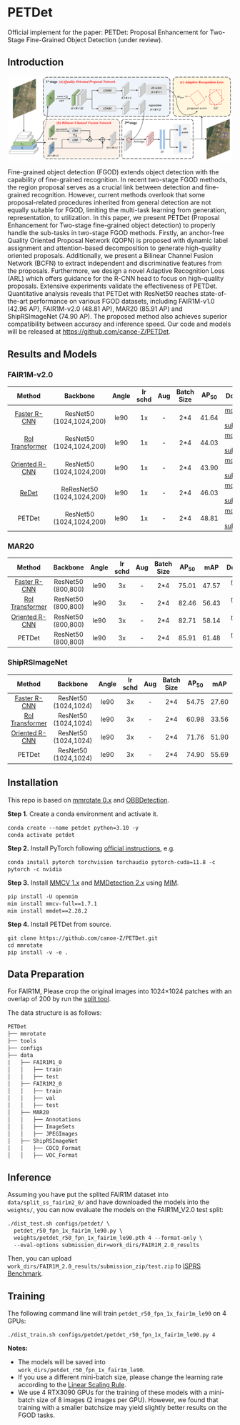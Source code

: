 # PETDet
Official implement for the paper: PETDet: Proposal Enhancement for Two-Stage Fine-Grained Object Detection (under review).


## Introduction
![petdet_arch](docs/petdet.png) 

Fine-grained object detection (FGOD) extends object detection with the capability of fine-grained recognition. In recent two-stage FGOD methods, the region proposal serves as a crucial link between detection and fine-grained recognition. However, current methods overlook that some proposal-related procedures inherited from general detection are not equally suitable for FGOD, limiting the multi-task learning from generation, representation, to utilization. In this paper, we present PETDet (Proposal Enhancement for Two-stage fine-grained object detection) to properly handle the sub-tasks in two-stage FGOD methods. Firstly, an anchor-free Quality Oriented Proposal Network (QOPN) is proposed with dynamic label assignment and attention-based decomposition to generate high-quality oriented proposals. Additionally, we present a Bilinear Channel Fusion Network (BCFN) to extract independent and discriminative features from the proposals. Furthermore, we design a novel Adaptive Recognition Loss (ARL) which offers guidance for the R-CNN head to focus on high-quality proposals. Extensive experiments validate the effectiveness of PETDet. Quantitative analysis reveals that PETDet with ResNet50 reaches state-of-the-art performance on various FGOD datasets, including FAIR1M-v1.0 (42.96 AP), FAIR1M-v2.0 (48.81 AP), MAR20 (85.91 AP) and ShipRSImageNet (74.90 AP). The proposed method also achieves superior compatibility between accuracy and inference speed. Our code and models will be released at https://github.com/canoe-Z/PETDet.

## Results and Models
### FAIR1M-v2.0
|                       Method                        |           Backbone            | Angle | lr<br>schd |  Aug  | Batch<br>Size | AP<sub>50</sub> |                                                                                                                                               Download                                                                                                                                                |
| :-------------------------------------------------: | :---------------------------: | :---: | :--------: | :---: | :-----------: | :-------------: | :---------------------------------------------------------------------------------------------------------------------------------------------------------------------------------------------------------------------------------------------------------------------------------------------------: |
|  [Faster R-CNN](https://arxiv.org/abs/1506.01497)   |  ResNet50<br>(1024,1024,200)  | le90  |     1x     |   -   |     2\*4      |      41.64      | [model](https://drive.google.com/file/d/1o2K12ouHxo2QM03Nia-dpiO25mpVopmV/view?usp=drive_link) \| [log](https://drive.google.com/file/d/1OTLsiIly_bkSF9hFiQmV04Cg_32w3J6U/view?usp=drive_link) \| [submission](https://drive.google.com/file/d/1y0Qm7e94G-Gthq28VZOLbzbn6SeoTjqr/view?usp=drive_link) |
| [RoI Transformer](https://arxiv.org/abs/1812.00155) |  ResNet50<br>(1024,1024,200)  | le90  |     1x     |   -   |     2\*4      |      44.03      | [model](https://drive.google.com/file/d/1MCs5Whn25MovOB6kAzLvMbahzIo936RZ/view?usp=drive_link) \| [log](https://drive.google.com/file/d/1reVeo4uVazShO9qtVxAddVzY7cmxAyCZ/view?usp=drive_link) \| [submission](https://drive.google.com/file/d/1NftYwDBmZsF_uf4OQe-Z5ls6TJI8aw9E/view?usp=drive_link) |
| [Oriented R-CNN](https://arxiv.org/abs/2108.05699)  |  ResNet50<br>(1024,1024,200)  | le90  |     1x     |   -   |     2\*4      |      43.90      | [model](https://drive.google.com/file/d/1-A0BBrpXW0tkCRqO7jKruBJy9gU0HQd3/view?usp=drive_link) \| [log](https://drive.google.com/file/d/1cwPaf6pgDjooZq5mE8A1uOJGVs8jaQfD/view?usp=drive_link) \| [submission](https://drive.google.com/file/d/1bygbpsd8V0zxqpi3_kKjG3i76TRe1-b8/view?usp=drive_link) |
|      [ReDet](https://arxiv.org/abs/2103.07733)      | ReResNet50<br>(1024,1024,200) | le90  |     1x     |   -   |     2\*4      |      46.03      | [model](https://drive.google.com/file/d/1sV-igM-oxYs-uc4OgTz9XLsebIAF07ph/view?usp=drive_link) \| [log](https://drive.google.com/file/d/1iR0WU5uIGDufRu1mQvFVpklXIqLIOsZg/view?usp=drive_link) \| [submission](https://drive.google.com/file/d/1KhBlj2TOUA-M_E5EVDejOXEYiOwR3OKh/view?usp=drive_link) |
|                       PETDet                        |  ResNet50<br>(1024,1024,200)  | le90  |     1x     |   -   |     2\*4      |      48.81      | [model](https://drive.google.com/file/d/1IJCddYsepBoNqhvxKR2gTOs3fju6QGdR/view?usp=drive_link) \| [log](https://drive.google.com/file/d/1ofOpc6fYpRFXUee-c73Dy8AHxZGepmUE/view?usp=drive_link) \| [submission](https://drive.google.com/file/d/13FukuL04H-cX00IUse7kGafuv0t38xOD/view?usp=drive_link) |

### MAR20
|                       Method                        |       Backbone        | Angle | lr<br>schd |  Aug  | Batch<br>Size | AP<sub>50</sub> |  mAP  |                                                                                            Download                                                                                            |
| :-------------------------------------------------: | :-------------------: | :---: | :--------: | :---: | :-----------: | :-------------: | :---: | :--------------------------------------------------------------------------------------------------------------------------------------------------------------------------------------------: |
|  [Faster R-CNN](https://arxiv.org/abs/1506.01497)   | ResNet50<br>(800,800) | le90  |     3x     |   -   |     2\*4      |      75.01      | 47.57 | [model](https://drive.google.com/file/d/1kn-rT-9jlcFi4PSGn7l2ph_BSifUMKIw/view?usp=drive_link) \| [log](https://drive.google.com/file/d/1YMuR6Dewypg4h2VpaW9sZrXqLBraismi/view?usp=drive_link) |
| [RoI Transformer](https://arxiv.org/abs/1812.00155) | ResNet50<br>(800,800) | le90  |     3x     |   -   |     2\*4      |      82.46      | 56.43 | [model](https://drive.google.com/file/d/1Ti60ymSTy9iXw5htuenKXoitOFODrWwZ/view?usp=drive_link) \| [log](https://drive.google.com/file/d/15DEmLUzxnggdYDw5jSbXd9n_ARtq4IFp/view?usp=drive_link) |
| [Oriented R-CNN](https://arxiv.org/abs/2108.05699)  | ResNet50<br>(800,800) | le90  |     3x     |   -   |     2\*4      |      82.71      | 58.14 | [model](https://drive.google.com/file/d/1vWV37HOv7xhxBjeWGrPvii7bEYjf_lkn/view?usp=drive_link) \| [log](https://drive.google.com/file/d/1TMl87WfxF8b_8XD7ZJFfjTukxFqcRjS7/view?usp=drive_link) |
|                       PETDet                        | ResNet50<br>(800,800) | le90  |     3x     |   -   |     2\*4      |      85.91      | 61.48 | [model](https://drive.google.com/file/d/18iy2WvjmCPd8I4TGvM_Aecy3VILpuUbo/view?usp=drive_link) \| [log](https://drive.google.com/file/d/1w9nmrYEWhtqXsbOVYNlDAxP3hh6Y6jYa/view?usp=drive_link) |
### ShipRSImageNet
|                       Method                        |        Backbone         | Angle | lr<br>schd |  Aug  | Batch<br>Size | AP<sub>50</sub> |  mAP  |                                                                                            Download                                                                                            |
| :-------------------------------------------------: | :---------------------: | :---: | :--------: | :---: | :-----------: | :-------------: | :---: | :--------------------------------------------------------------------------------------------------------------------------------------------------------------------------------------------: |
|  [Faster R-CNN](https://arxiv.org/abs/1506.01497)   | ResNet50<br>(1024,1024) | le90  |     3x     |   -   |     2\*4      |      54.75      | 27.60 | [model](https://drive.google.com/file/d/1WEt05QWhCI4-9MqTrfLHTx55beiuJJOC/view?usp=drive_link) \| [log](https://drive.google.com/file/d/1OviFAcOxgyWjGFVQ8VETYCVHEAmYEXiy/view?usp=drive_link) |
| [RoI Transformer](https://arxiv.org/abs/1812.00155) | ResNet50<br>(1024,1024) | le90  |     3x     |   -   |     2\*4      |      60.98      | 33.56 | [model](https://drive.google.com/file/d/1sBdYAhXkK0C7f3KvvguZoS218BAOW9cb/view?usp=drive_link) \| [log](https://drive.google.com/file/d/1lx77T3SkEjn_DkevSyJcq1sXct6YPnjz/view?usp=drive_link) |
| [Oriented R-CNN](https://arxiv.org/abs/2108.05699)  | ResNet50<br>(1024,1024) | le90  |     3x     |   -   |     2\*4      |      71.76      | 51.90 | [model](https://drive.google.com/file/d/1aiRQ93xwmf1z1OU-Xu09Fc06C4-j_GYN/view?usp=drive_link) \| [log](https://drive.google.com/file/d/1mZZyMeJXrjxQdc3bV-SFVWFu_-GLnfvE/view?usp=drive_link) |
|                       PETDet                        | ResNet50<br>(1024,1024) | le90  |     3x     |   -   |     2\*4      |      74.90      | 55.69 | [model](https://drive.google.com/file/d/1vYOVKh_XmEx-SC2nvSDc4Exiw2Xq_GFG/view?usp=drive_link) \| [log](https://drive.google.com/file/d/1nVaI8piN9aCoBF-C_iWUh0ZdSBIEaaWw/view?usp=drive_link) |
## Installation
This repo is based on [mmrotate 0.x](https://github.com/open-mmlab/mmrotate) and [OBBDetection](https://github.com/jbwang1997/OBBDetection).

**Step 1.** Create a conda environment and activate it.

```shell
conda create --name petdet python=3.10 -y
conda activate petdet
```

**Step 2.** Install PyTorch following [official instructions](https://pytorch.org/get-started/locally/), e.g.

```shell
conda install pytorch torchvision torchaudio pytorch-cuda=11.8 -c pytorch -c nvidia
```

**Step 3.** Install [MMCV 1.x](https://github.com/open-mmlab/mmcv) and [MMDetection 2.x](https://github.com/open-mmlab/mmdetection) using [MIM](https://github.com/open-mmlab/mim).

```shell
pip install -U openmim
mim install mmcv-full==1.7.1
mim install mmdet==2.28.2
```

**Step 4.** Install PETDet from source.
```shell
git clone https://github.com/canoe-Z/PETDet.git
cd mmrotate
pip install -v -e .
```
## Data Preparation
For FAIR1M, Please crop the original images into 1024×1024 patches with an overlap of 200 by run the [split tool](tools/data/fair1m/README.md).

The data structure is as follows:

```none
PETDet
├── mmrotate
├── tools
├── configs
├── data
|   ├── FAIR1M1_0
│   │   ├── train
│   │   ├── test
│   ├── FAIR1M2_0
│   │   ├── train
│   │   ├── val
│   │   ├── test
│   ├── MAR20
│   │   ├── Annotations
│   │   ├── ImageSets
│   │   ├── JPEGImages
│   ├── ShipRSImageNet
│   │   ├── COCO_Format
│   │   ├── VOC_Format
```

## Inference

Assuming you have put the splited FAIR1M dataset into `data/split_ss_fair1m2_0/` and have downloaded the models into the `weights/`, you can now evaluate the models on the FAIR1M_V2.0 test split:

```
./dist_test.sh configs/petdet/ \
  petdet_r50_fpn_1x_fair1m_le90.py \
  weights/petdet_r50_fpn_1x_fair1m_le90.pth 4 --format-only \
  --eval-options submission_dir=work_dirs/FAIR1M_2.0_results
```

Then, you can upload `work_dirs/FAIR1M_2.0_results/submission_zip/test.zip` to [ISPRS Benchmark](https://www.gaofen-challenge.com/benchmark).

## Training

The following command line will train `petdet_r50_fpn_1x_fair1m_le90` on 4 GPUs:

```
./dist_train.sh configs/petdet/petdet_r50_fpn_1x_fair1m_le90.py 4
```

**Notes:**
- The models will be saved into `work_dirs/petdet_r50_fpn_1x_fair1m_le90`.
- If you use a different mini-batch size, please change the learning rate according to the [Linear Scaling Rule](https://arxiv.org/abs/1706.02677).
- We use 4 RTX3090 GPUs for the training of these models with a mini-batch size of 8 images (2 images per GPU). However, we found that training with a smaller batchsize may yield slightly better results on the FGOD tasks.
